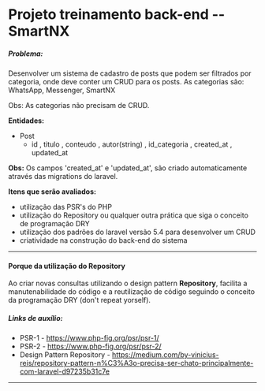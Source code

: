 # Projeto treinamento back-end -- SmartNX

##### Problema:
Desenvolver um sistema de cadastro de posts que podem ser filtrados por categoria, onde deve conter um CRUD para os posts.
As categorias são: WhatsApp, Messenger, SmartNX

Obs: As categorias não precisam de CRUD.

**Entidades:**
- Post
    - id , titulo , conteudo , autor(string) , id_categoria , created_at , updated_at

**Obs:** Os campos 'created_at' e 'updated_at', são criado automaticamente através das migrations do laravel.

**Itens que serão avaliados:**
- utilização das PSR's do PHP
- utilização do Repository ou qualquer outra prática que siga o conceito de programação DRY
- utilização dos padrões do laravel versão 5.4 para desenvolver um CRUD
- criatividade na construção do back-end do sistema

---
#### Porque da utilização do Repository

Ao criar novas consultas utilizando o design pattern **Repository**, facilita a manutenabilidade do código e a reutilização de código seguindo o conceito da programação DRY (don't repeat yorself).


##### Links de auxílio:
- PSR-1 - https://www.php-fig.org/psr/psr-1/
- PSR-2 - https://www.php-fig.org/psr/psr-2/
- Design Pattern Repository - https://medium.com/by-vinicius-reis/repository-pattern-n%C3%A3o-precisa-ser-chato-principalmente-com-laravel-d97235b31c7e
---
